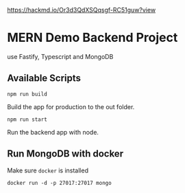 https://hackmd.io/Or3d3QdXSQqsgf-RC51guw?view

# MERN Demo Backend Project

use Fastify, Typescript and MongoDB

## Available Scripts

```
npm run build
```

Build the app for production to the out folder.

```
npm run start
```

Run the backend app with node.

## Run MongoDB with docker

Make sure ```docker``` is installed

```
docker run -d -p 27017:27017 mongo
```
